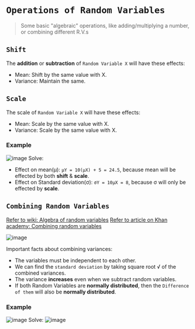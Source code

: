 # `Operations of Random Variables`
> Some basic "algebraic" operations, like adding/multiplying a number, or combining different R.V.s

## `Shift`
The **addition** or **subtraction** of `Random Variable X` will have these effects:
- Mean: Shift by the same value with X.
- Variance: Maintain the same.

## `Scale`
The scale of `Random Variable X` will have these effects:
- Mean: Scale by the same value with X.
- Variance: Scale by the same value with X.


### Example
![image](https://user-images.githubusercontent.com/14041622/44456750-fa703280-a633-11e8-8de5-6101b4929130.png)
Solve:
- Effect on mean(μ): `μY = 10(μX) + 5 = 24.5`, because mean will be effected by both **shift** & **scale**.
- Effect on Standard deviation(σ): `σY = 10μX = 8`, because σ will only be effected by **scale**.


## `Combining Random Variables`

[Refer to wiki: Algebra of random variables](https://www.wikiwand.com/en/Algebra_of_random_variables)
[Refer to article on Khan academy: Combining random variables](https://www.khanacademy.org/math/ap-statistics/random-variables-ap/modal/a/combining-random-variables-article)

![image](https://user-images.githubusercontent.com/14041622/44387928-6fbb0500-a559-11e8-9f82-fd8ac5f11411.png)

Important facts about combining variances:
- The variables must be independent to each other.
- We can find the `standard deviation` by taking square root √ of the combined variances.
- The variance **increases** even when we subtract random variables.
- If both Random Variables are **normally distributed**, then the `Difference of them` will also be **normally distributed**.



### Example
![image](https://user-images.githubusercontent.com/14041622/44457101-e8db5a80-a634-11e8-89ec-45ab9c16b9c3.png)
Solve:
![image](https://user-images.githubusercontent.com/14041622/44457462-d9a8dc80-a635-11e8-9b37-4797bb6837f0.png)



